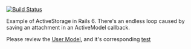 [![Build Status](https://github.com/jarydkrish/attach-in-model-callbacks/workflows/Ruby/badge.svg)](https://github.com/jarydkrish/attach-in-model-callbacks/actions)

Example of ActiveStorage in Rails 6. There's an endless loop caused by saving an attachment in an ActiveModel callback.

Please review the [User Model](app/models/user.rb), and it's corresponding [test](test/models/user_test.rb)
